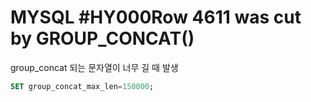 # MYSQL #HY000Row 4611 was cut by GROUP_CONCAT()

group_concat 되는 문자열이 너무 길 때 발생

```sql
SET group_concat_max_len=150000;
```